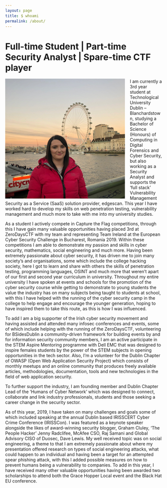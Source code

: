 ```yaml
---
layout: page
title: $ whoami
permalink: /about/
---
```


# Full-time Student | Part-time Security Analyst | Spare-time CTF player

<img align="left" style="padding-right: 16px;" src="/assets/img/about.jpg" alt="Emma Heffernan" width="384" />

I am currently a 3rd year student at Technological University Dublin – Blanchardstown, studying a Bachelor of Science
(Honours) of Computing in Digital Forensics and Cyber Security, but also working as a Security Analyst and supports the
‘full stack’ Vulnerability Management Security as a Service (SaaS) solution provider, edgescan. This year I have worked
hard to develop my skills on web penetration testing, vulnerability management and much more to take with me into my
university studies.

As a student I actively compete in Capture the Flag competitions, through this I have gain many valuable opportunities
having placed 3rd at ZeroDaysCTF with my team and representing Team Ireland at the European Cyber Security Challenge in
Bucharest, Romania 2019. Within these competitions I am able to demonstrate my passion and skills in cyber security,
mathematics, social engineering and much more. Having been extremely passionate about cyber security, it has driven me
to join many society’s and organisations, some which include the college hacking society, here I got to learn and share
with others the skills of penetration testing, programming languages, OSINT and much more that weren’t apart of our
first and second year curriculum in university. Throughout my entire university I have spoken at events and schools for
the promotion of the cyber security course while getting to demonstrate to young students the value the industry has on
many subjects being taught to students at school, with this I have helped with the running of the cyber security camp in
the college to help engage and encourage the younger generation, hoping to have inspired them to take this route, as
this is how I was influenced.

To add I am a big supporter of the Irish cyber security movement and having assisted and attended many infosec
conferences and events, some of which include helping with the running of the ZeroDaysCTF, volunteering for BSidesDublin
a community-driven framework for building events by and for information security community members, I am an active
participate in the STEM Aspire Mentoring programme with Dell EMC that was designed to inspire females students by the
power of the STEM subjects in opening opportunities in the tech sector. Also, I’m a volunteer for the Dublin Chapter of
OWASP (Open Web Application Security Project) which consists of monthly meetups and an online community that produces
freely available articles, methodologies, documentation, tools and new technologies in the field of web application
security.

To further support the industry, I am founding member and Dublin Chapter Lead of the ‘Humans of Cyber Network’ which was
designed to connect, collaborate and link industry professionals, students and those seeking a career change in the
security sector.

As of this year, 2019, I have taken on many challenges and goals some of which included speaking at the annual Dublin
based IRISSCERT Cyber Crime Conference (IRISSCon). I was featured as a keynote speaker alongside the likes of
award-winning security blogger, Graham Cluley, ‘The People Hacker’ Jenny Radclifee, McAfee CSO, Raj Samani and Global
Advisory CISO of Duosec, Dave Lewis. My well received topic was on social engineering, a theme to that I am extremely
passionate about where my presentation offered research on types of social engineering attacks, what could happen to an
individual and having been a target for an attempted spear phishing attack, with this I added possible measures on how
to prevent humans being a vulnerability to companies. To add in this year, I have received many other valuable
opportunities having been awarded two scholarships to attend both the Grace Hopper Local event and the Black Hat EU
conference.
